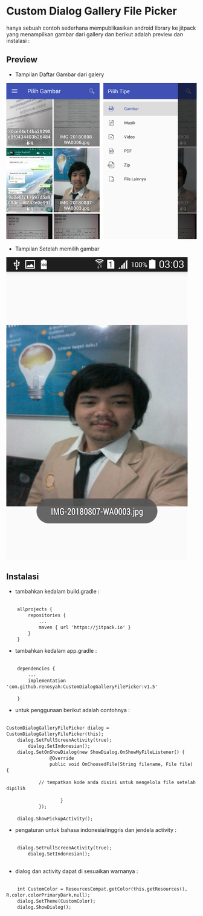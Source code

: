 # Custom Dialog Gallery File Picker

hanya sebuah contoh sederhana mempublikasikan android library ke jitpack yang menampilkan gambar dari gallery dan berikut adalah preview dan instalasi : 

## Preview 

* Tampilan Daftar Gambar dari galery

![GitHub Logo](/image/3.png)





* Tampilan Setelah memilih gambar

![GitHub Logo](/image/4.png)


## Instalasi


* tambahkan kedalam build.gradle : 

```

	allprojects {
		repositories {
			...
			maven { url 'https://jitpack.io' }
		}
	}

```


* tambahkan kedalam app.gradle : 

```

	dependencies {
		...
		implementation 'com.github.renosyah:CustomDialogGalleryFilePicker:v1.5'
	
	}

```

* untuk penggunaan berikut adalah contohnya : 

```

CustomDialogGalleryFilePicker dialog = CustomDialogGalleryFilePicker(this);
	dialog.SetFullScreenActivity(true);
        dialog.SetIndonesian();
	dialog.SetOnShowDialog(new ShowDialog.OnShowMyFileListener() {
            	@Override
            	public void OnChoosedFile(String filename, File file) {

			// tempatkan kode anda disini untuk mengelola file setelah dipilih

            		}
        	});

	dialog.ShowPickupActivity();

```

* pengaturan untuk bahasa indonesia/inggris dan jendela activity :

```

	dialog.SetFullScreenActivity(true);
        dialog.SetIndonesian();


```


* dialog dan activity dapat di sesuaikan warnanya :

```

	int CustomColor = ResourcesCompat.getColor(this.getResources(), R.color.colorPrimaryDark,null);
	dialog.SetTheme(CustomColor);
	dialog.ShowDialog();


```
